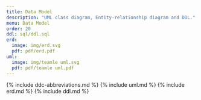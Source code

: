 ```yaml
---
title: Data Model
description: "UML class diagram, Entity-relationship diagram and DDL."
menu: Data Model
order: 20
ddl: sql/ddl.sql
erd:
  image: img/erd.svg
  pdf: pdf/erd.pdf
uml:
  image: img/teamle uml.svg
  pdf: pdf/teamle uml.pdf
---
```


{% include ddc-abbreviations.md %}
{% include uml.md %}
{% include erd.md %}
{% include ddl.md %}
